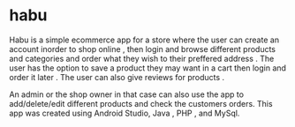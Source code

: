 # habu
Habu is a simple ecommerce app for a store where the user can create an account inorder to shop online  , then login and browse different products and categories and order what they wish to their preffered address . The user has the option to save a product they may want in a cart then login and order it later . The user can also give reviews for products .

An admin or the shop owner in that case  can also use the app to add/delete/edit different products and check  the customers orders.
This app was created using Android Studio, Java , PHP , and MySql.
